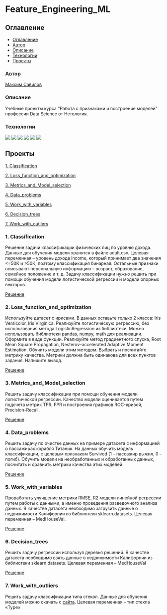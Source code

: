 # Feature_Engineering_ML

## Оглавление

- [Оглавление](#оглавление)
- [Автор](#авторы)
- [Описание](#описание)
- [Технологии](#технологии)
- [Проекты](#проекты)

### Автор

[Максим Савилов](https://github.com/msavilov/)

### Описание

Учебные проекты курса "Работа с признаками и построение моделей" профессии Data Science от Нетология.

### Технологии

![](https://img.shields.io/badge/-Python--3.11-blue)
![](https://img.shields.io/badge/-Scikit--Learn-blue)
![](https://img.shields.io/badge/pandas-blue)
![](https://img.shields.io/badge/numpy-blue)
![](https://img.shields.io/badge/matplotlib-blue)
![](https://img.shields.io/badge/seaborn-blue)

## Проекты

  [1. Classification](#сlassification)
  
  [2. Loss_function_and_optimization](#loss_function_and_optimization)
  
  [3. Metrics_and_Model_selection](#metrics_and_model_selection)
  
  [4. Data_problems](#data_problems)
  
  [5. Work_with_variables](#work_with_variables)
  
  [6. Decision_trees](#decision_trees)
  
  [7. Work_with_outliers](#work_with_outliers)
  
### 1. Classification
  Решение задачи классификации физических лиц по уровню дохода. Данные для обучения модели хранятся в файле adult.csv.
Целевая переменная – уровень дохода income, который принимает два значения <=50K и >50K, поэтому классификация бинарная. Остальные признаки описывают персональную информацию – возраст, образование, семейное положение и т. д.
Задачу классификации нужно решить при помощи обучения модели логистической регрессии и модели опорных векторов.

  [Решение](https://github.com/msavilov/Feature_Engineering_ML/blob/main/1_Classification/classification.ipynb)
 
### 2. Loss_function_and_optimization
  Используйте датасет с ирисами. В данных оставьте только 2 класса: Iris Versicolor, Iris Virginica. Реализуйте логистическую регрессию, без использования метода LogisticRegression из библиотеки. Можно использовать библиотеки pandas, numpy, math для реализации. Оформите в виде функции. 
Реализуйте метод градиентного спуска, Root Mean Square Propagation, Nesterov–accelerated Adaptive Moment Estimation. Обучить модели этим методом. Выбрать и посчитайте метрику качества. Метрики должна быть одинакова для всех пунктов задания. Напишите вывод.

  [Решение](https://github.com/msavilov/Feature_Engineering_ML/blob/main/2_Loss_function_and_optimization/loss_function_and_optimization.ipynb)
    
### 3. Metrics_and_Model_selection
  Решить задачу классификации при помощи обучения модели логистической регрессии. Качество модели оценивается путем подсчета метрик TPR, FPR и построения графиков ROC-кривой, Precision-Recall.
  
  [Решение](https://github.com/msavilov/Feature_Engineering_ML/blob/main/3_Metrics_and_Model_selection/metrics_and_model_selection.ipynb)

### 4. Data_problems
  Решить задачу по очистке данных на примере датасета с информацией о пассажирах корабля Титаник. На данных обучить модель классификации, с целевым признаком Survived (1 – пассажир выжил, 0 – погиб). Обучить модели на необработанных и обработанных данных, посчитать и сравнить метрики качества этих моделей.
  
  [Решение](https://github.com/msavilov/Feature_Engineering_ML/blob/main/4_Data_problems/data_problems.ipynb)
 
### 5. Work_with_variables

  Проработать улучшение метрики RMSE, R2 модели линейной регрессии путем работы с данными, а именно проведения разведочного анализа данных. В качестве датасета необходимо загрузить данные о недвижимости Калифорнии из библиотеки sklearn.datasets. Целевая переменная – MedHouseVal.
  
  [Решение](https://github.com/msavilov/Feature_Engineering_ML/blob/main/5_Work_with_variables/work_with_variables.ipynb)
  
### 6. Decision_trees

  Решить задачу регрессии используя деревья решений. В качестве датасета необходимо взять данные о недвижимости Калифорнии из библиотеки sklearn.datasets. Целевая переменная – MedHouseVal
  
  [Решение](https://github.com/msavilov/Feature_Engineering_ML/blob/main/6_Decision_trees/decision_trees.ipynb)
  
### 7. Work_with_outliers
  
  Решить задачу классификации типа стекол. Данные для обучения моделей можно скачать с [сайта](https://www.kaggle.com/datasets/uciml/glass). Целевая переменная – тип стекла «Type»

